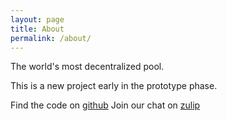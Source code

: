 ```yaml
---
layout: page
title: About
permalink: /about/
---
```

The world's most decentralized pool.

This is a new project early in the prototype phase.

Find the code on [github](https://github.com/fractal-pool/fractal-pool)
Join our chat on [zulip](https://fractal-pool.zulipchat.com/join/yemhohjzxn4cf2vmd6rtskdq/) 